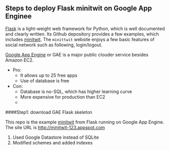Steps to deploy Flask minitwit on Google App Enginee 
---


[Flask](https://github.com/mitsuhiko/flask) is a light-weight web framework for Python, which is well documented and clearly written. Its Github depository provides a few examples, which includes [minitwit](https://github.com/mitsuhiko/flask/tree/master/examples/minitwit). The `minittwit` website enjoys a few basic features of social network such as following, login/logout. 

[Google App Engine](https://appengine.google.com/) or GAE is a major public clouder service besides Amazon EC2. 

- Pro: 
  - It allows up to 25 free apps
  - Use of database is free
- Con:
  - Database is no-SQL, which has higher learning curve
  - More expensive for production than EC2
  - 
  
####Step1: download GAE Flask skeleton 

This repo is the example [minitwit](https://github.com/mitsuhiko/flask/tree/master/examples/minitwit) from Flask running on Google App Engine. The site URL is http://minitwit-123.appspot.com

1. Used Google Datastore instead of SQLite
2. Modified schemes and added indexes


